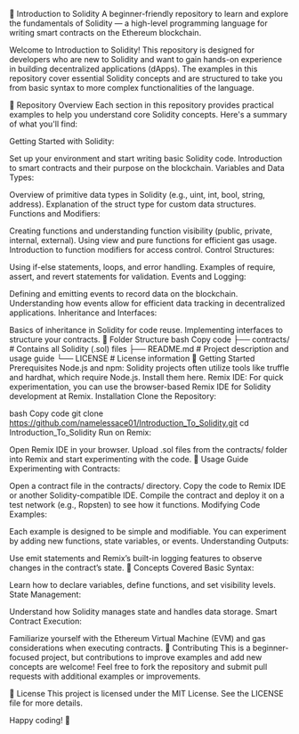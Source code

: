🚀 Introduction to Solidity
A beginner-friendly repository to learn and explore the fundamentals of Solidity — a high-level programming language for writing smart contracts on the Ethereum blockchain.

Welcome to Introduction to Solidity! This repository is designed for developers who are new to Solidity and want to gain hands-on experience in building decentralized applications (dApps). The examples in this repository cover essential Solidity concepts and are structured to take you from basic syntax to more complex functionalities of the language.

📝 Repository Overview
Each section in this repository provides practical examples to help you understand core Solidity concepts. Here's a summary of what you'll find:

Getting Started with Solidity:

Set up your environment and start writing basic Solidity code.
Introduction to smart contracts and their purpose on the blockchain.
Variables and Data Types:

Overview of primitive data types in Solidity (e.g., uint, int, bool, string, address).
Explanation of the struct type for custom data structures.
Functions and Modifiers:

Creating functions and understanding function visibility (public, private, internal, external).
Using view and pure functions for efficient gas usage.
Introduction to function modifiers for access control.
Control Structures:

Using if-else statements, loops, and error handling.
Examples of require, assert, and revert statements for validation.
Events and Logging:

Defining and emitting events to record data on the blockchain.
Understanding how events allow for efficient data tracking in decentralized applications.
Inheritance and Interfaces:

Basics of inheritance in Solidity for code reuse.
Implementing interfaces to structure your contracts.
📂 Folder Structure
bash
Copy code
├── contracts/                  # Contains all Solidity (.sol) files
├── README.md                   # Project description and usage guide
└── LICENSE                     # License information
🚀 Getting Started
Prerequisites
Node.js and npm: Solidity projects often utilize tools like truffle and hardhat, which require Node.js. Install them here.
Remix IDE: For quick experimentation, you can use the browser-based Remix IDE for Solidity development at Remix.
Installation
Clone the Repository:

bash
Copy code
git clone https://github.com/namelessace01/Introduction_To_Solidity.git
cd Introduction_To_Solidity
Run on Remix:

Open Remix IDE in your browser.
Upload .sol files from the contracts/ folder into Remix and start experimenting with the code.
📖 Usage Guide
Experimenting with Contracts:

Open a contract file in the contracts/ directory.
Copy the code to Remix IDE or another Solidity-compatible IDE.
Compile the contract and deploy it on a test network (e.g., Ropsten) to see how it functions.
Modifying Code Examples:

Each example is designed to be simple and modifiable. You can experiment by adding new functions, state variables, or events.
Understanding Outputs:

Use emit statements and Remix’s built-in logging features to observe changes in the contract’s state.
📘 Concepts Covered
Basic Syntax:

Learn how to declare variables, define functions, and set visibility levels.
State Management:

Understand how Solidity manages state and handles data storage.
Smart Contract Execution:

Familiarize yourself with the Ethereum Virtual Machine (EVM) and gas considerations when executing contracts.
🤝 Contributing
This is a beginner-focused project, but contributions to improve examples and add new concepts are welcome! Feel free to fork the repository and submit pull requests with additional examples or improvements.

📜 License
This project is licensed under the MIT License. See the LICENSE file for more details.

Happy coding! 🎉
